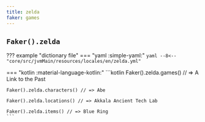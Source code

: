 ```yaml
---
title: zelda
faker: games
---
```


## `Faker().zelda`

??? example "dictionary file"
    === "yaml :simple-yaml:"
        ```yaml
        --8<-- "core/src/jvmMain/resources/locales/en/zelda.yml"
        ```

=== "kotlin :material-language-kotlin:"
    ```kotlin
    Faker().zelda.games() // => A Link to the Past

    Faker().zelda.characters() // => Abe

    Faker().zelda.locations() // => Akkala Ancient Tech Lab

    Faker().zelda.items() // => Blue Ring
    ```
